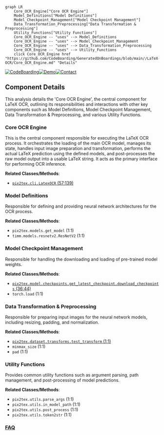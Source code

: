 ```mermaid
graph LR
    Core_OCR_Engine["Core OCR Engine"]
    Model_Definitions["Model Definitions"]
    Model_Checkpoint_Management["Model Checkpoint Management"]
    Data_Transformation_Preprocessing["Data Transformation & Preprocessing"]
    Utility_Functions["Utility Functions"]
    Core_OCR_Engine -- "uses" --> Model_Definitions
    Core_OCR_Engine -- "uses" --> Model_Checkpoint_Management
    Core_OCR_Engine -- "uses" --> Data_Transformation_Preprocessing
    Core_OCR_Engine -- "uses" --> Utility_Functions
    click Core_OCR_Engine href "https://github.com/CodeBoarding/GeneratedOnBoardings/blob/main//LaTeX-OCR/Core_OCR_Engine.md" "Details"
```
[![CodeBoarding](https://img.shields.io/badge/Generated%20by-CodeBoarding-9cf?style=flat-square)](https://github.com/CodeBoarding/GeneratedOnBoardings)[![Demo](https://img.shields.io/badge/Try%20our-Demo-blue?style=flat-square)](https://www.codeboarding.org/demo)[![Contact](https://img.shields.io/badge/Contact%20us%20-%20contact@codeboarding.org-lightgrey?style=flat-square)](mailto:contact@codeboarding.org)

## Component Details

This analysis details the 'Core OCR Engine', the central component for LaTeX OCR, outlining its responsibilities and interactions with other key components such as Model Definitions, Model Checkpoint Management, Data Transformation & Preprocessing, and various Utility Functions.

### Core OCR Engine
This is the central component responsible for executing the LaTeX OCR process. It orchestrates the loading of the main OCR model, manages its state, handles input image preparation and transformation, performs the actual LaTeX prediction using the defined models, and post-processes the raw model output into a usable LaTeX string. It acts as the primary interface for performing OCR inference.


**Related Classes/Methods**:

- <a href="https://github.com/lukas-blecher/LaTeX-OCR/blob/master/pix2tex/cli.py#L57-L139" target="_blank" rel="noopener noreferrer">`pix2tex.cli.LatexOCR` (57:139)</a>


### Model Definitions
Responsible for defining and providing neural network architectures for the OCR process.


**Related Classes/Methods**:

- `pix2tex.models.get_model` (1:1)
- `timm.models.resnetv2.ResNetV2` (1:1)


### Model Checkpoint Management
Responsible for handling the downloading and loading of pre-trained model weights.


**Related Classes/Methods**:

- <a href="https://github.com/lukas-blecher/LaTeX-OCR/blob/master/pix2tex/model/checkpoints/get_latest_checkpoint.py#L36-L44" target="_blank" rel="noopener noreferrer">`pix2tex.model.checkpoints.get_latest_checkpoint.download_checkpoints` (36:44)</a>
- `torch.load` (1:1)


### Data Transformation & Preprocessing
Responsible for preparing input images for the neural network models, including resizing, padding, and normalization.


**Related Classes/Methods**:

- <a href="https://github.com/lukas-blecher/LaTeX-OCR/blob/master/pix2tex/dataset/transforms.py#L1-L1" target="_blank" rel="noopener noreferrer">`pix2tex.dataset.transforms.test_transform` (1:1)</a>
- `minmax_size` (1:1)
- `pad` (1:1)


### Utility Functions
Provides common utility functions such as argument parsing, path management, and post-processing of model predictions.


**Related Classes/Methods**:

- `pix2tex.utils.parse_args` (1:1)
- `pix2tex.utils.in_model_path` (1:1)
- `pix2tex.utils.post_process` (1:1)
- `pix2tex.utils.token2str` (1:1)




### [FAQ](https://github.com/CodeBoarding/GeneratedOnBoardings/tree/main?tab=readme-ov-file#faq)